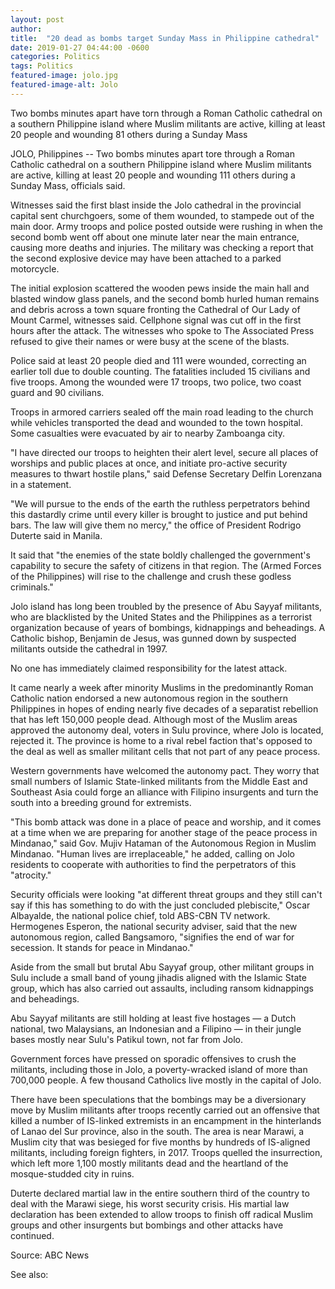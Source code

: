 ```yaml
---
layout: post
author: 
title:  "20 dead as bombs target Sunday Mass in Philippine cathedral"
date: 2019-01-27 04:44:00 -0600
categories: Politics
tags: Politics
featured-image: jolo.jpg
featured-image-alt: Jolo
---
```

Two bombs minutes apart have torn through a Roman Catholic cathedral on a southern Philippine island where Muslim militants are active, killing at least 20 people and wounding 81 others during a Sunday Mass

JOLO, Philippines -- Two bombs minutes apart tore through a Roman Catholic cathedral on a southern Philippine island where Muslim militants are active, killing at least 20 people and wounding 111 others during a Sunday Mass, officials said.

Witnesses said the first blast inside the Jolo cathedral in the provincial capital sent churchgoers, some of them wounded, to stampede out of the main door. Army troops and police posted outside were rushing in when the second bomb went off about one minute later near the main entrance, causing more deaths and injuries. The military was checking a report that the second explosive device may have been attached to a parked motorcycle.

The initial explosion scattered the wooden pews inside the main hall and blasted window glass panels, and the second bomb hurled human remains and debris across a town square fronting the Cathedral of Our Lady of Mount Carmel, witnesses said. Cellphone signal was cut off in the first hours after the attack. The witnesses who spoke to The Associated Press refused to give their names or were busy at the scene of the blasts.

Police said at least 20 people died and 111 were wounded, correcting an earlier toll due to double counting. The fatalities included 15 civilians and five troops. Among the wounded were 17 troops, two police, two coast guard and 90 civilians.

Troops in armored carriers sealed off the main road leading to the church while vehicles transported the dead and wounded to the town hospital. Some casualties were evacuated by air to nearby Zamboanga city.

"I have directed our troops to heighten their alert level, secure all places of worships and public places at once, and initiate pro-active security measures to thwart hostile plans," said Defense Secretary Delfin Lorenzana in a statement.

"We will pursue to the ends of the earth the ruthless perpetrators behind this dastardly crime until every killer is brought to justice and put behind bars. The law will give them no mercy," the office of President Rodrigo Duterte said in Manila.

It said that "the enemies of the state boldly challenged the government's capability to secure the safety of citizens in that region. The (Armed Forces of the Philippines) will rise to the challenge and crush these godless criminals."

Jolo island has long been troubled by the presence of Abu Sayyaf militants, who are blacklisted by the United States and the Philippines as a terrorist organization because of years of bombings, kidnappings and beheadings. A Catholic bishop, Benjamin de Jesus, was gunned down by suspected militants outside the cathedral in 1997.

No one has immediately claimed responsibility for the latest attack.

It came nearly a week after minority Muslims in the predominantly Roman Catholic nation endorsed a new autonomous region in the southern Philippines in hopes of ending nearly five decades of a separatist rebellion that has left 150,000 people dead. Although most of the Muslim areas approved the autonomy deal, voters in Sulu province, where Jolo is located, rejected it. The province is home to a rival rebel faction that's opposed to the deal as well as smaller militant cells that not part of any peace process.

Western governments have welcomed the autonomy pact. They worry that small numbers of Islamic State-linked militants from the Middle East and Southeast Asia could forge an alliance with Filipino insurgents and turn the south into a breeding ground for extremists.

"This bomb attack was done in a place of peace and worship, and it comes at a time when we are preparing for another stage of the peace process in Mindanao," said Gov. Mujiv Hataman of the Autonomous Region in Muslim Mindanao. "Human lives are irreplaceable," he added, calling on Jolo residents to cooperate with authorities to find the perpetrators of this "atrocity."

Security officials were looking "at different threat groups and they still can't say if this has something to do with the just concluded plebiscite," Oscar Albayalde, the national police chief, told ABS-CBN TV network. Hermogenes Esperon, the national security adviser, said that the new autonomous region, called Bangsamoro, "signifies the end of war for secession. It stands for peace in Mindanao."

Aside from the small but brutal Abu Sayyaf group, other militant groups in Sulu include a small band of young jihadis aligned with the Islamic State group, which has also carried out assaults, including ransom kidnappings and beheadings.

Abu Sayyaf militants are still holding at least five hostages — a Dutch national, two Malaysians, an Indonesian and a Filipino — in their jungle bases mostly near Sulu's Patikul town, not far from Jolo.

Government forces have pressed on sporadic offensives to crush the militants, including those in Jolo, a poverty-wracked island of more than 700,000 people. A few thousand Catholics live mostly in the capital of Jolo.

There have been speculations that the bombings may be a diversionary move by Muslim militants after troops recently carried out an offensive that killed a number of IS-linked extremists in an encampment in the hinterlands of Lanao del Sur province, also in the south. The area is near Marawi, a Muslim city that was besieged for five months by hundreds of IS-aligned militants, including foreign fighters, in 2017. Troops quelled the insurrection, which left more 1,100 mostly militants dead and the heartland of the mosque-studded city in ruins.

Duterte declared martial law in the entire southern third of the country to deal with the Marawi siege, his worst security crisis. His martial law declaration has been extended to allow troops to finish off radical Muslim groups and other insurgents but bombings and other attacks have continued.

Source: ABC News 

See also: 
<a href="http://thenewworldpost.com/politics/2022/02/22/9-11-sequence.html" data-iframely-url></a>
